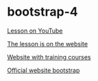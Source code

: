 # bootstrap-4

[Lesson on YouTube](https://www.youtube.com/watch?v=NhFwkvLexh4&t=4s)

[The lesson is on the website](https://itproger.com/ua/course/bootstrap-4)

[Website with training courses](https://itproger.com/ua/courses/)

[Official website bootstrap](https://getbootstrap.com/)


